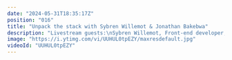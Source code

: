 ```yaml
---
date: "2024-05-31T18:35:17Z"
position: "016"
title: "Unpack the stack with Sybren Willemot & Jonathan Bakebwa"
description: "Livestream guests:\nSybren Willemot, Front-end developer, Euricom NV / Chakra UI, https://twitter.com/carwack\nJonathan Bakebwa, CTO, Mirror World, https://twitter.com/codebender828\n\n\nLivestream Host: Tim Benniks \nhttps://twitter.com/timbenniks\nhttps://www.linkedin.com/in/timbenniks/\n\nJoin us on Discord at https://uniform.to/discord\n\nFollow us on:\nFacebook: https://www.facebook.com/people/Uniform/\nTwitter: https://twitter.com/UniformDev \nLinkedIn: https://www.linkedin.com/company/uniformdev/\nInstagram: https://www.instagram.com/uniform.dev/"
image: "https://i.ytimg.com/vi/UUHUL0tpEZY/maxresdefault.jpg"
videoId: "UUHUL0tpEZY"
---
```


